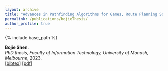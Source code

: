 ```yaml
---
layout: archive
title: "Advances in Pathfinding Algorithms for Games, Route Planning Software, and Automated Warehouses"
permalink: /publications/bojieThesis/
author_profile: true
---
```


{% include base_path %}

**Bojie Shen**.         
<i>PhD thesis, Faculty of Information Technology, University of Monash, Melbourne</i>, 2023.                     
[<a href="javascript:void(0)" onclick="(function(target, id) { if ($('#' + id).css('display') == 'block') { $('#' + id).hide('fast'); $(target).text('bibtex') } else { $('#' + id).show('fast'); $(target).text('bibtex▲') } })(this, 'bibtex-shen2023advances');">bibtex</a>]
[[pdf](/files/Bojie_Shen_PhD.pdf)]
<div id="bibtex-shen2023advances" style="display:none">
<pre>@phdthesis{shen2023advances,
  title={Advances in Pathfinding Algorithms for Games, Route Planning Software, and Automated Warehouses},
  author={Shen, Bojie},
  year={2023},
  school={Monash University}
}
</pre></div>






